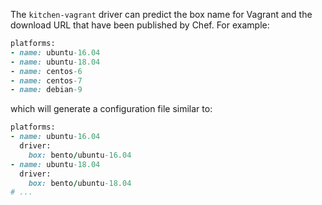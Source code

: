 The `kitchen-vagrant` driver can predict the box name for Vagrant and
the download URL that have been published by Chef. For example:

``` ruby
platforms:
- name: ubuntu-16.04
- name: ubuntu-18.04
- name: centos-6
- name: centos-7
- name: debian-9
```

which will generate a configuration file similar to:

``` ruby
platforms:
- name: ubuntu-16.04
  driver:
    box: bento/ubuntu-16.04
- name: ubuntu-18.04
  driver:
    box: bento/ubuntu-18.04
# ...
```